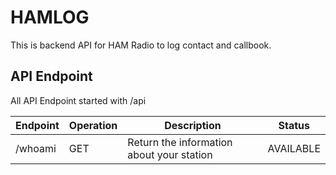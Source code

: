 # HAMLOG
This is backend API for HAM Radio to log contact and callbook.

## API Endpoint
All API Endpoint started with /api

| Endpoint | Operation | Description | Status |
| --- | --- | --- | --- |
| /whoami | GET | Return the information about your station | AVAILABLE |
